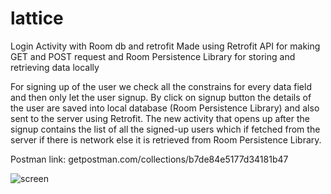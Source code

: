 # lattice
Login Activity with Room db and retrofit
Made using Retrofit API for making GET and POST request and Room Persistence Library for storing and retrieving data locally

For signing up of the user we check all the constrains for every data field and then only let the user signup. 
By click on signup button the details of the user are saved into local database (Room Persistence Library) and also sent to the server using Retrofit.
The new activity that opens up after the signup contains the list of all the signed-up users which if fetched from the server if there is network else it is retrieved from Room Persistence Library.

Postman link: getpostman.com/collections/b7de84e5177d34181b47

![screen](https://user-images.githubusercontent.com/20511163/41386702-6d9efd74-6fa0-11e8-829f-8a96fb9acb07.png)
